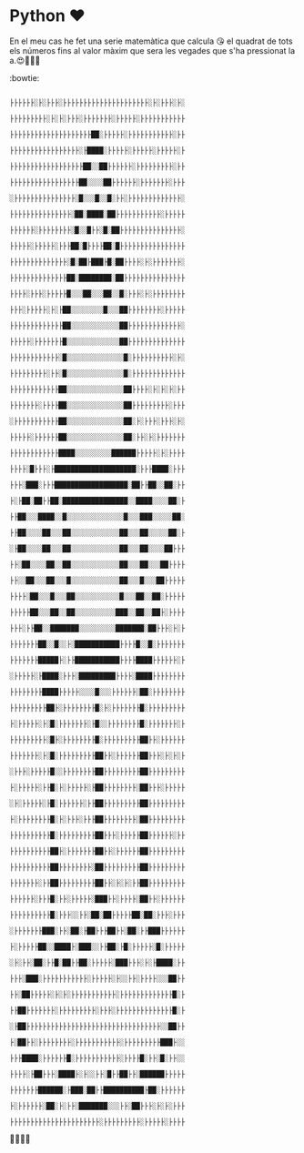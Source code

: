 # Python  :heart:
   En el meu cas he fet una serie matemàtica que calcula  :kissing_heart: el quadrat de tots els números fins al valor màxim que sera les vegades que s'ha pressionat la a.😍👨🏽‍🚀

:bowtie:

                                                 ├├├├├├░├░├├├░├├├├├├├├├├├├├├├├├├├├├░├░├├├░├░
                                                ├├├├├├├├├░├░├░├├├░├├├├├├├░├├├├├░├├├├├├├├├├├
                                                ├├├├├├├├├├├├├├├├├├├├██░├├├├├░├├├├├├├├├├├░├├
                                                ├├├├├├├├├├├├├├├├├░├████░├├├├├░├├├├├░├├├├├░├
                                                ├├├├├├├├├├├├├├├├├├██░░██├├├├├├░├├├├├├├├├░├├
                                                ├├├├├├├├├├├├├├├├├██░░░░██├├├├├├░├├├├├├├░├├├
                                                ░├├├├├├├├├├├├├├├░█░░░█░░█░├├░├├├├├├├├├├├├├░
                                                ├├├├├├├├├├├├├├├░██░████░██├├├├├├├├├├├░├├├├├
                                                ├├├├├├░├├├├├├├├░█░░█├├░█░██├├├├├├├├├├├├├├├░
                                                ├├├├├░├├├├├░├├├██░█├├├├██░█├├├├├├├├├├├├├├├├
                                                ├├├├├├├├├├├├├├░█░██├███├█░██├├├├░├░├├├├├├├░
                                                ├├├├├├├├├├├├├├██░████████░██├├├├├├├├├├├├├├├
                                                ├├├├░├├├░├├├├├█░░░██░░░██░░█░├├├░├░├├├├├├├├
                                                ├├├░├├├├├░├░├██░░░░░░░░█░░░██├├├├├├├├░├├├├├
                                                ├├├├├├├├├├├├├██░░░░░░░░░░░░██├├├├├├├├├├├├├░
                                                ├├├├├░├├├├├├├█░░░░░░░░░░░░░██├├├├├├├├├├├├├├
                                                ├├├├├├├├├├├├░█░░░░░░░░░░░░░░█░├├├├├├├├├├░├░
                                                ├├├├├├├├├░├├░█░░░░░░░░░░░░░░█░├├├├├├├├├├├├├
                                                ├├├├├├├├├├├├██░░░░░░░░░░░░░░██├├├├░├░├░├░├├
                                                ├├├├├├├░├├├├██░░░░░░░░░░░░░░██├├├├├├├├├░├├├
                                                ░├├├├├├├├├├├██░░░░░░░░░░░░░░██░├░├├├░├├├░├░
                                                ├├├├├░├├├├├├██░░░░░░░░░░░░░░██░├├░├░├├├├├├├
                                                ├├├├├├├├├├├├████░░░░░░░░░██████├├├├├░├░├├├├
                                                ├├├├░█├├├░├████████████████████░├├├████░├├├
                                                ├├├░███░├├├██████████████████░██├├██░░██░├├
                                                ├░├██░██├├██░████████████████░░████░░░░██░├
                                                ├├██░░░████░░█░░░░░░░░░░░░░░█░░░███░░░░░██░
                                                ├├██░░░░██░░░██░░░░░░░░░░░░██░░░██░░░░░██░├
                                                ░├██░░░░██░░░██░░░░░░░░░░░░██░░░██░░░░██├├├
                                                ├├░██░░░░██░░██░░░░░░░░░░░░██░░░██░░░██├├├├
                                                ├├░░██░░░██░░░█░░░░░░░░░░░░██░░░█░░░██├├├├├
                                                ├├├├░██░░░█░░░██░░░░░░░░░░░█░░░██░░██░├├├├├
                                                ├├├├├██░░░██░░██░░░░░░░░░░███░░██░░██├░├├├├
                                                ├├├░├├██░░███████░░░░░░░░░███████░██├├├░├░├
                                                ├├├├├├├██░░█░░├░███████████├├├├█░░█░├├├├├├├
                                                ├├├├├├├█████├░├├███████████├├├├████├├├├├├░├
                                                ░├├├├├░├████░├├├░█████████├├├├░████├├├├├├├├
                                                ├├├├├├├├████├├├├├░░░░█░░░├├├├├├░██░├├├├├├├├
                                                ├├├├├├├├├██├░├├├├├├├├█░├░├├├├├├├█░├├├├├├├├├
                                                ├░├├├├├░├░█░├├├├├├├░├█░░├├├├├├├├█░├├├├├├├░├
                                                ├├├├├├├├├░█├░├├├├├├├├█░├├├├├├├├├██├├░├├├├├├
                                                ├├├├├├├░├░█░├├├├├├├├├██├├░├├├├├├██├├├░├░├░├
                                                ░├├├░├├├├├█░░├├├├├├├├██├├├├├├├├├██├├├├├├├├├
                                                ├░├├├├├░├├█░├░├├├├├░├██├├├├├├├├░██├├├░├├├├├
                                                ░├░├├├├├░├█░├├├├├├░├├██├├├├├├├├├██├├├├├├├├├
                                                ├░├├├├├├├├█░├░├├├░├├├██├├├├├├├├░██├├├├├├├├├
                                                ├├├├├├├├├├█░├├├├├├├├├██├├├░├├├├├██├├├├├├░├├
                                                ├├├├├├├├├├██├░├├├├├├├██├├░├├├├├├██├├├├├├├├├
                                                ├├├├├├├├├├██├├├├├├├├░██├├├├├├├├├██├├├├├├├├├
                                                ├├├├├├├░├├██├├├├├├├├├██├├░├░├░├├██├├├├├├├├├
                                                ├├├├├├░├├├█░├├░├├├├├░███├├░├├├├░██├├░├├├├├├
                                                ├├├├├├├├├├█░├├├░░├├░██░██├├├├├██░██░├├├░├├├
                                                ░├├├├├├├███░├├░██░├██├├├██├├░██░├├███├├├├├├
                                                ├░├├├├├██░░████├░███░░├├██░├█░├├├├├░█░├├├├├
                                                ░├░├├░██░├├█░██├├██░├├├├├░███├├├░├░├████░├├
                                                ├├├░███░├├├├├├├├├├├░├├├├├░├░░├├░├├├├░░░██├├
                                                ├├░██├├├├├░├░├░├├├├├├├├├├├░├├├├├├├├├├├├├█░├
                                                ├├██├├├├├├├░├├├├├├├├├░├├├░├├├├├├├├├├├├├├█░├
                                                ░├██├├├├├├├├├├├├├├├├├├├├├├├├├├├├├├├├├░░██├├
                                                ├░██├├░├├├├├├├├░├├├├├├├├├├├░├├├├├├├├├███├░░
                                                ├├├████░├├├├├├█░├├├├├├├├├├├░├├├├█░├├░█░├├░░
                                                ├├├├░├██├├├░████├░├░░├├░█├├██├├░██████├├├├├
                                                ├├├├├├├██████░├███░██├├██████████├██░├├├├├├
                                                ├░├├├├├├░██░├░├├░███████░░░├├░██├├├░├░├░├├├
                                                ├├├├├├├├├├├├├├├├├├├├├├░├├├├├├├├├░├├├├├░├├├├

🦇🦇🦇🦇
